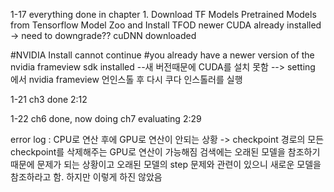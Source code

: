 1-17
everything done in chapter 1. Download TF Models Pretrained Models from Tensorflow Model Zoo and Install TFOD 
newer CUDA already installed -> need to downgrade??
cuDNN downloaded

#NVIDIA Install cannot continue
#you already have a newer version of the nvidia frameview sdk installed   --새 버전때문에 CUDA를 설치 못함
--> setting 에서 nvidia frameview 언인스톨 후 다시 쿠다 인스톨러를 실행

1-21
ch3 done 2:12

1-22
ch6 done, now doing ch7 evaluating 2:29

error log : CPU로 연산 후에 GPU로 연산이 안되는 상황 -> checkpoint 경로의 모든 checkpoint를 삭제해주는 GPU로 연산이 가능해짐
    검색에는 오래된 모델을 참조하기 때문에 문제가 되는 상황이고 오래된 모델의 step 문제와 관련이 있으니 새로운 모델을 참조하라고 함. 하지만 이렇게 하진 않았음
